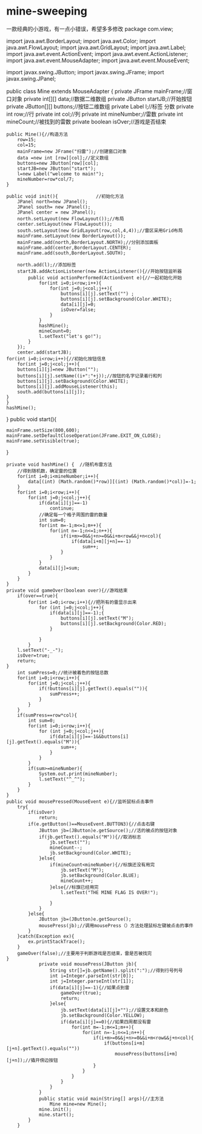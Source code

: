 # mine-sweeping
一款经典的小游戏，有一点小错误，希望多多修改
package com.view;

import java.awt.BorderLayout;
import java.awt.Color;
import java.awt.FlowLayout;
import java.awt.GridLayout;
import java.awt.Label;
import java.awt.event.ActionEvent;
import java.awt.event.ActionListener;
import java.awt.event.MouseAdapter;
import java.awt.event.MouseEvent;

import javax.swing.JButton;
import javax.swing.JFrame;
import javax.swing.JPanel;

public class Mine extends MouseAdapter {
	private JFrame mainFrame;//窗口对象
	private int[][] data;//数据二维数组
	private JButton startJB;//开始按钮
	private JButton[][] buttons;//按钮二维数组
	private Label l;//标签  分数
	private int row;//行
	private int col;//列
	private int mineNumber;//雷数
	private int mineCount;//被找到的雷数
	private boolean isOver;//游戏是否结束
	
	public Mine(){//构造方法
		row=15;
		col=15;
		mainFrame=new JFrame("扫雷");//创建窗口对象
		data =new int [row][col];//定义数组
		buttons=new JButton[row][col];
		startJB=new JButton("start");
		l=new Label("welcome to main!");
		mineNumber=row*col/7;
	}
	
	public void init(){              //初始化方法
		JPanel north=new JPanel();
		JPanel south= new JPanel();
		JPanel center = new JPanel();
		north.setLayout(new FlowLayout());//布局
		center.setLayout(new FlowLayout());
		south.setLayout(new GridLayout(row,col,4,4));//雷区采用Grid布局
		mainFrame.setLayout(new BorderLayout());
		mainFrame.add(north,BorderLayout.NORTH);//分别添加面板
		mainFrame.add(center,BorderLayout.CENTER);
		mainFrame.add(south,BorderLayout.SOUTH);
		
		north.add(l);//添加标签
		startJB.addActionListener(new ActionListener(){//开始按钮监听器
			public void actionPerformed(ActionEvent e){//一起初始化开始
				for(int i=0;i<row;i++){
					for(int j=0;j<col;j++){
						buttons[i][j].setText("") ;
						buttons[i][j].setBackground(Color.WHITE);
						data[i][j]=0;
						isOver=false;
					}
				}
				hashMine();
				mineCount=0;
				l.setText("let's go!");
			}
		});
		center.add(startJB);
	for(int i=0;i<row;i++){//初始化按钮信息
		for(int j=0;j<col;j++){
		buttons[i][j]=new JButton("");
		buttons[i][j].setName((i+":"+j));//按钮的名字记录着行和列
		buttons[i][j].setBackground(Color.WHITE);
		buttons[i][j].addMouseListener(this);
		south.add(buttons[i][j]);
	}
	}
	hashMine();
}
public void start(){
	
	mainFrame.setSize(800,600);
	mainFrame.setDefaultCloseOperation(JFrame.EXIT_ON_CLOSE);
	mainFrame.setVisible(true);
}
	
	
	private void hashMine() {  //随机布雷方法
		//得到随机数，确定雷的位置
		for(int i=0;i<mineNumber;i++){
			data[(int) (Math.random()*row)][(int) (Math.random()*col)]=-1;
		}
		for(int i=0;i<row;i++){
			for(int j=0;j<col;j++){
				if(data[i][j]==-1)
					continue;
				//确定每一个格子周围的雷的数量
				int sum=0;
				for(int m=-1;m<=1;m++){
					for(int n=-1;n<=1;n++){
						if(i+m>=0&&j+n>=0&&i+m<row&&j+n<col){
							if(data[i+m][j+n]==-1)
								sum++;
						}
					}
				}
				data[i][j]=sum;
			}
		}
	}
	private void gameOver(boolean over){//游戏结束
		if(over==true){
			for(int i=0;i<row;i++){//把所有的雷显示出来
				for (int j=0;j<col;j++){
					if(data[i][j]==-1);{
						buttons[i][j].setText("M");
						buttons[i][j].setBackground(Color.RED);
					}
					
				}
			}
		l.setText("-_-");
		isOver=true;
		return;
	}
		int sumPress=0;//统计被着色的按钮总数
		for(int i=0;i<row;i++){
			for(int j=0;j<col;j++){
				if(!buttons[i][j].getText().equals("")){
					sumPress++;
				}
			}
		}
		if(sumPress==row*col){
			int sum=0;
			for(int i=0;i<row;i++){
				for (int j=0;j<col;j++){
					if(data[i][j]==-1&&buttons[i][j].getText().equals("M")){
						sum++;
					}
				}
			}
			if(sum>=mineNumber){
				System.out.print(mineNumber);
				l.setText("^_^");
			}
		}
	}
	public void mousePressed(MouseEvent e){//监听鼠标点击事件
		try{
			if(isOver)
				return;
			if(e.getButton()==MouseEvent.BUTTON3){//点击右键
				JButton jb=(JButton)e.getSource();//活的被点的按钮对象
				if(jb.getText().equals("M")){//取消标志
					jb.setText("");
					mineCount--;
					jb.setBackground(Color.WHITE);
				}else{
					if(mineCount<mineNumber){//标旗还没有用完
						jb.setText("M");
						jb.setBackground(Color.BLUE);
						mineCount++;
					}else{//标旗已经用完
						l.setText("THE MINE FLAG IS OVER!");
						
					}
				}
			}else{
				JButton jb=(JButton)e.getSource();
				mousePress(jb);//调用mousePress（）方法处理鼠标左键被点击的事件
			}
		}catch(Exception ex){
			ex.printStackTrace();
		}
		gameOver(false);//主要用于判断游戏是否结束，雷是否被找完
	}
				private void mousePress(JButton jb){
					String str[]=jb.getName().split(":");//得到行号列号
					int i=Integer.parseInt(str[0]);
					int j=Integer.parseInt(str[1]);
					if(data[i][j]==-1){//如果点到雷
						gameOver(true);
						return;
					}else{
						jb.setText(data[i][j]+"");//设置文本和颜色
						jb.setBackground(Color.YELLOW);
						if(data[i][j]==0){//如果四周都没有雷
							for(int m=-1;m<=1;m++){
								for(int n=-1;n<=1;n++){
									if(i+m>=0&&j+n>=0&&i+m<row&&j+n<col){
										if(buttons[i+m][j+n].getText().equals(""))
											mousePress(buttons[i+m][j+n]);//撬开傍边按钮
									}
								}
							}
						}
					}
				}
				public static void main(String[] args){//主方法
					Mine mine=new Mine();
				mine.init();
				mine.start();
			}
		}
	
	

	



